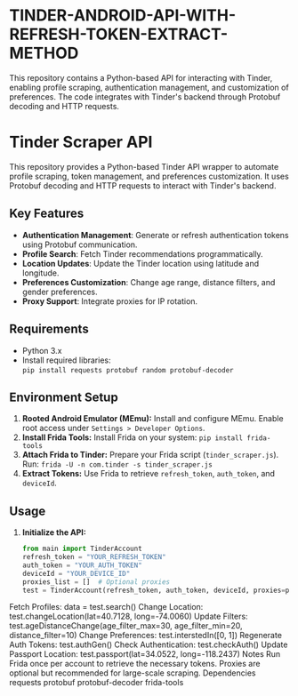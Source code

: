 # TINDER-ANDROID-API-WITH-REFRESH-TOKEN-EXTRACT-METHOD
This repository contains a Python-based API for interacting with Tinder, enabling profile scraping, authentication management, and customization of preferences. The code integrates with Tinder's backend through Protobuf decoding and HTTP requests.
# Tinder Scraper API

This repository provides a Python-based Tinder API wrapper to automate profile scraping, token management, and preferences customization. It uses Protobuf decoding and HTTP requests to interact with Tinder's backend.

## Key Features  
- **Authentication Management**: Generate or refresh authentication tokens using Protobuf communication.  
- **Profile Search**: Fetch Tinder recommendations programmatically.  
- **Location Updates**: Update the Tinder location using latitude and longitude.  
- **Preferences Customization**: Change age range, distance filters, and gender preferences.  
- **Proxy Support**: Integrate proxies for IP rotation.  

## Requirements  
- Python 3.x  
- Install required libraries:  
  `pip install requests protobuf random protobuf-decoder`  

## Environment Setup  
1. **Rooted Android Emulator (MEmu):** Install and configure MEmu. Enable root access under `Settings > Developer Options`.  
2. **Install Frida Tools:** Install Frida on your system: `pip install frida-tools`  
3. **Attach Frida to Tinder:** Prepare your Frida script (`tinder_scraper.js`). Run: `frida -U -n com.tinder -s tinder_scraper.js`  
4. **Extract Tokens:** Use Frida to retrieve `refresh_token`, `auth_token`, and `deviceId`.  

## Usage  
1. **Initialize the API:**  
   ```python  
   from main import TinderAccount  
   refresh_token = "YOUR_REFRESH_TOKEN"  
   auth_token = "YOUR_AUTH_TOKEN"  
   deviceId = "YOUR_DEVICE_ID"  
   proxies_list = []  # Optional proxies  
   test = TinderAccount(refresh_token, auth_token, deviceId, proxies=proxies_list)  
Fetch Profiles:
data = test.search()
Change Location:
test.changeLocation(lat=40.7128, long=-74.0060)
Update Filters:
test.ageDistanceChange(age_filter_max=30, age_filter_min=20, distance_filter=10)
Change Preferences:
test.interstedIn([0, 1])
Regenerate Auth Tokens:
test.authGen()
Check Authentication:
test.checkAuth()
Update Passport Location:
test.passport(lat=34.0522, long=-118.2437)
Notes
Run Frida once per account to retrieve the necessary tokens.
Proxies are optional but recommended for large-scale scraping.
Dependencies
requests
protobuf
protobuf-decoder
frida-tools
